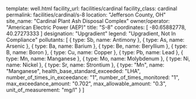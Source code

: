 template: well.html
facility_url: facilities/cardinal
facility_class: cardinal
permalink: facilities/cardinal/s-8
location: "Jefferson County, OH"
site_name: "Cardinal Plant Ash Disposal Complex"
owner/operator: "American Electric Power (AEP)"
title: "S-8"
coordinates: [
  -80.65882778,
  40.27273333
]
designation: "Upgradient"
legend: "Upgradient, Not In Compliance"
pollutants: [
{
  type: Sb,
  name: Antimony
},
{
  type: As,
  name: Arsenic
},
{
  type: Ba,
  name: Barium
},
{
  type: Be,
  name: Beryllium
},
{
  type: B,
  name: Boron
},
{
  type: Cu,
  name: Copper
},
{
  type: Pb,
  name: Lead
},
{
  type: Mn,
  name: Manganese
},
{
  type: Mo,
  name: Molybdenum
},
{
  type: Ni,
  name: Nickel
},
{
  type: Sr,
  name: Strontium
},
{
  type: "Mn",
  name: "Manganese",
  health_base_standard_exceeded: "LHA",
  number_of_times_in_exceedance: "1",
  number_of_times_monitored: "1",
  max_exceedance_amount: "0.702",
  max_allowable_amount: "0.3",
  unit_of_measurement: "mg/l"
  }
]
